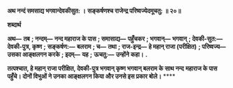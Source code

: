 **अथ नन्दं समसाद्य भगवान्देवकीसुत: ।** **सङ्कर्षणश्च राजेन्द्र परिष्वज्येदमूचतु: ॥ २०॥** 

**शब्दार्थ** 

**अथ—** **तब** **; नन्दम्—** **नन्द महाराज के पास** **; समासाद्य—** **पहुँचकर** **; भगवान्—** **भगवान्** **; देवकी-सुत:—** **देवकी-पुत्र, कृष्ण** **;** **सङ्कर्षण:—** **बलराम** **; च—** **तथा** **; राज-इन्द्र—** **हे महान् राजा (परीक्षित)** **; परिष्वज्य—** **उसका आङ्क्षलगन करके** **; इदम्—** **यह** **;** **ऊचतु:—** **उन्होंने कहा।** **.** 

**तत्पश्चात, हे महान् राजा परीक्षित, देवकी-पुत्र भगवान् कृष्ण भगवान् बलराम के साथ नन्द** **महाराज के पास पहुँचे। दोनों विभुओं ने उनका आङ्क्षलगन किया और उनसे इस प्रकार बोले।** **** 